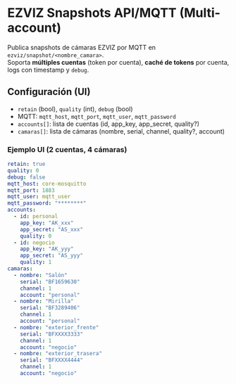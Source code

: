 # EZVIZ Snapshots API/MQTT (Multi-account)

Publica snapshots de cámaras EZVIZ por MQTT en `ezviz/snapshot/<nombre_camara>`.  
Soporta **múltiples cuentas** (token por cuenta), **caché de tokens** por cuenta, logs con timestamp y `debug`.

## Configuración (UI)
- `retain` (bool), `quality` (int), `debug` (bool)
- MQTT: `mqtt_host`, `mqtt_port`, `mqtt_user`, `mqtt_password`
- `accounts[]`: lista de cuentas (id, app_key, app_secret, quality?)
- `camaras[]`: lista de cámaras (nombre, serial, channel, quality?, account)

### Ejemplo UI (2 cuentas, 4 cámaras)
```yaml
retain: true
quality: 0
debug: false
mqtt_host: core-mosquitto
mqtt_port: 1883
mqtt_user: mqtt_user
mqtt_password: "********"
accounts:
  - id: personal
    app_key: "AK_xxx"
    app_secret: "AS_xxx"
    quality: 0
  - id: negocio
    app_key: "AK_yyy"
    app_secret: "AS_yyy"
    quality: 1
camaras:
  - nombre: "Salón"
    serial: "BF1659630"
    channel: 1
    account: "personal"
  - nombre: "Mirilla"
    serial: "BF3289406"
    channel: 1
    account: "personal"
  - nombre: "exterior_frente"
    serial: "BFXXXX3333"
    channel: 1
    account: "negocio"
  - nombre: "exterior_trasera"
    serial: "BFXXXX4444"
    channel: 1
    account: "negocio"
